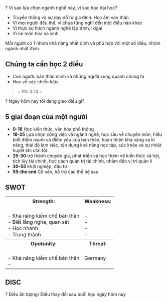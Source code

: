 ? Vì sao lựa chọn ngành nghề này, vì sao học đại học?
- Truyền thống và sự dạy dỗ từ gia đình: Học ấm vào thân
- Vì mọi người đều thế, vì chưa từng nghĩ đến một điều nào khác
- Vì thực sự thích ngành nghề lập trình, ikigai
- Vì né môn hóa và sinh

Mỗi người có 1 nhóm khả năng nhất định và phù hợp với một số điều, nhóm ngành nhất định.

## Chúng ta cần học 2 điều
- Con người: bản thân mình và những người xung quanh chúng ta
- Học về các chiến lược

> ~ Phi 3:14 ~ 

? Ngày hôm nay tôi đang gieo điều gì?

## 5 giai đoạn của một người
- **0-18** Học kiến thức, văn hóa phổ thông
- **18-25** Lựa chọn công việc và ngành nghề, học sâu về chuyên môn, hiểu biết điểm mạnh và điểm yếu của bản thân, hoàn thiện khả năng và kĩ năng, thái độ làm việc, tận dụng khả năng học tập, sức khỏe và sự nhiệt huyết khi còn tốt. 
- **25-30** trở thành chuyên gia, phát triển và học thêm về kiến thức xã hội, tích lũy tài chính, học cách quản trị tài chính, nhắm đến vị trí quản lí
- **30-55** khởi nghiệp, đầu tư
- **55-the end** Cố vấn, hỗ trợ các thế hệ sau

## SWOT

<table>
  <tr>
    <th>Strength: </th>
    <th>Weakness: </th>
  </tr>
  <tr>
    <td>
        <br> - Khả năng kiềm chế bản thân
        <br> - Biết lắng nghe, quan sát
        <br> - Học nhanh
        <br> - Trung thành
    </td>
    <td>
        <br> - 
        <br> - 
        <br> - 
        <br> - 
    </td>
  </tr>
    <tr>
    <th>Opotunity: </th>
    <th>Threat: </th>
  </tr>
  <tr>
    <td>
        <br> - Khả năng kiềm chế bản thân
        <br> -
    </td>
    <td>Germany</td>
  </tr>
</table>

## DISC

? Điều ấn tượng/ Điều thay đổi sau buổi học ngày hôm nay    